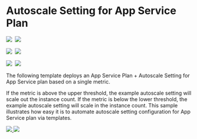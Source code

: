 # Autoscale Setting for App Service Plan

<IMG SRC="https://azbotstorage.blob.core.windows.net/badges/monitor-autoscale-webappserviceplan-simplemetricbased/PublicLastTestDate.svg" />&nbsp;
<IMG SRC="https://azbotstorage.blob.core.windows.net/badges/monitor-autoscale-webappserviceplan-simplemetricbased/PublicDeployment.svg" />&nbsp;

<IMG SRC="https://azbotstorage.blob.core.windows.net/badges/monitor-autoscale-webappserviceplan-simplemetricbased/FairfaxLastTestDate.svg" />&nbsp;
<IMG SRC="https://azbotstorage.blob.core.windows.net/badges/monitor-autoscale-webappserviceplan-simplemetricbased/FairfaxDeployment.svg" />&nbsp;

<IMG SRC="https://azbotstorage.blob.core.windows.net/badges/monitor-autoscale-webappserviceplan-simplemetricbased/BestPracticeResult.svg" />&nbsp;
<IMG SRC="https://azbotstorage.blob.core.windows.net/badges/monitor-autoscale-webappserviceplan-simplemetricbased/CredScanResult.svg" />&nbsp;

The following template deploys an App Service Plan + Autoscale Setting for App Service plan based on a single metric.

If the metric is above the upper threshold, the example autoscale setting will scale out the instance count.  If the metric is below the lower threshold, the example autoscale setting will scale in the instance count.  This sample illustrates how easy it is to automate autoscale setting configuration for App Service plan via templates.

<a href="https://portal.azure.com/#create/Microsoft.Template/uri/https%3a%2f%2fraw.githubusercontent.com%2fAzure%2fazure-quickstart-templates%2fmaster%2fmonitor-autoscale-webappserviceplan-simplemetricbased%2fazuredeploy.json" target="_blank">
    <img src="http://azuredeploy.net/deploybutton.png"/>
</a>
<a href="http://armviz.io/#/?load=https%3a%2f%2fraw.githubusercontent.com%2fAzure%2fazure-quickstart-templates%2fmaster%2fmonitor-autoscale-webappserviceplan-simplemetricbased%2fazuredeploy.json" target="_blank">
    <img src="http://armviz.io/visualizebutton.png"/>
</a>
